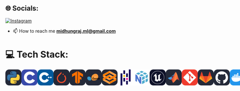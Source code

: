 
## 🌐 Socials:
[![Instagram](https://img.shields.io/badge/Instagram-%23E4405F.svg?logo=Instagram&logoColor=white)](https://instagram.com/midhun.g.raj) 

- 📫 How to reach me **midhungraj.ml@gmail.com**

# 💻 Tech Stack:
<div style="display: flex; justify-content: space-around; align-items: center;">

   <img src="https://raw.githubusercontent.com/MIDHUNGRAJ/icons/main/icons/Python-Dark.svg" alt="Python" width="50" height="50">

   <img src="https://raw.githubusercontent.com/MIDHUNGRAJ/icons/main/icons/C.svg" alt="C" width="50" height="50">

   <img src="https://raw.githubusercontent.com/MIDHUNGRAJ/icons/main/icons/CPP.svg" alt="CPP" width="50" height="50">
   
   <img src="https://raw.githubusercontent.com/MIDHUNGRAJ/icons/main/icons/PyTorch-Dark.svg" alt="Pytorch" width="50" height="50">

   <img src="https://raw.githubusercontent.com/MIDHUNGRAJ/icons/main/icons/TensorFlow-Dark.svg" alt="TensorFlow" width="50" height="50">
   
   <img src="https://raw.githubusercontent.com/MIDHUNGRAJ/icons/main/icons/ScikitLearn-Dark.svg" alt="SkLearn" width="50" height="50">
   
   <img src="https://github.com/MIDHUNGRAJ/icons/blob/main/icons/gradio.png" alt="Gradio" width="50" height="50">

   <img src="https://raw.githubusercontent.com/devicons/devicon/2ae2a900d2f041da66e950e4d48052658d850630/icons/pandas/pandas-original.svg" alt="Pandas" width="50" height="50">

   <img src="https://raw.githubusercontent.com/MIDHUNGRAJ/icons/226ad437037dd311aa8452066409afe274dbbc72/icons/logo.svg" alt="Numpy" width="50" height="50">

   <img src="https://raw.githubusercontent.com/MIDHUNGRAJ/icons/main/icons/UnrealEngine.svg" alt="Unreal Engine" width="50" height="50">

   <img src="https://raw.githubusercontent.com/MIDHUNGRAJ/icons/main/icons/Matlab-Dark.svg" alt="Matlab" width="50" height="50">

   <img src="https://raw.githubusercontent.com/MIDHUNGRAJ/icons/main/icons/Git.svg" alt="GIt" width="50" height="50">

   <img src="https://raw.githubusercontent.com/MIDHUNGRAJ/icons/main/icons/GitLab-Dark.svg" alt="GItLab" width="50" height="50">

   <img src="https://raw.githubusercontent.com/MIDHUNGRAJ/icons/main/icons/Github-Dark.svg" alt="Github" width="50" height="50">

   <img src="https://raw.githubusercontent.com/MIDHUNGRAJ/icons/main/icons/Docker.svg" alt="Docker" width="50" height="50">

   <img src="https://raw.githubusercontent.com/MIDHUNGRAJ/icons/main/icons/Kubernetes.svg" alt="Kubernetes" width="50" height="50">

   <img src="https://raw.githubusercontent.com/MIDHUNGRAJ/icons/main/icons/VSCode-Dark.svg" alt="VSCode" width="50" height="50">

   <img src="https://raw.githubusercontent.com/MIDHUNGRAJ/icons/main/icons/VisualStudio-Dark.svg" alt="VisualStudio" width="50" height="50">
   
   <img src="https://raw.githubusercontent.com/MIDHUNGRAJ/icons/main/icons/Bash-Dark.svg" alt="Bash" width="50" height="50">

   <img src="https://raw.githubusercontent.com/MIDHUNGRAJ/icons/main/icons/Linux-Dark.svg" alt="Linux" width="50" height="50">

   <img src="https://raw.githubusercontent.com/MIDHUNGRAJ/icons/main/icons/Arduino.svg" alt="Arduino" width="50" height="50">

   <img src="https://raw.githubusercontent.com/MIDHUNGRAJ/icons/main/icons/RaspberryPi-Dark.svg" alt="RaspberryPi" width="50" height="50">
   
   <img src="https://raw.githubusercontent.com/MIDHUNGRAJ/icons/main/icons/Anaconda-Dark.svg" alt="Anaconda" width="50" height="50">

   <img src="https://raw.githubusercontent.com/MIDHUNGRAJ/icons/main/icons/AWS-Dark.svg" alt="AWS" width="50" height="50">

   <img src="https://raw.githubusercontent.com/MIDHUNGRAJ/icons/main/icons/Cloudflare-Dark.svg" alt="Cloudflare" width="50" height="50">

</div>

